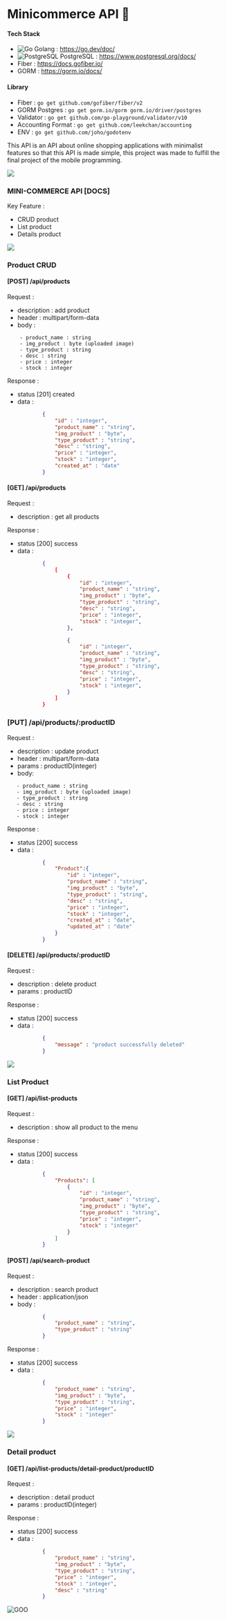 # Minicommerce API 🏪

#### Tech Stack 
- ![Go](https://img.shields.io/badge/Go-00ADD8?style=for-the-badge&logo=Go&logoColor=white)  Golang : https://go.dev/doc/ 
- ![PostgreSQL](https://img.shields.io/badge/PostgreSQL-4169E1?style=for-the-badge&logo=PostgreSQL&logoColor=white) PostgreSQL : https://www.postgresql.org/docs/ 
- Fiber : https://docs.gofiber.io/
- GORM : https://gorm.io/docs/

#### Library
- Fiber : ```go get github.com/gofiber/fiber/v2```
- GORM Postgres : ```go get gorm.io/gorm gorm.io/driver/postgres```
- Validator : ```go get github.com/go-playground/validator/v10```
- Accounting Format : ```go get github.com/leekchan/accounting```
- ENV : ```go get github.com/joho/godotenv```


This API is an API about online shopping applications with minimalist features so that this API is made simple, this project was made to fulfill the final project of the mobile programming.

<img src="https://user-images.githubusercontent.com/73097560/115834477-dbab4500-a447-11eb-908a-139a6edaec5c.gif">

### MINI-COMMERCE API [DOCS]

Key Feature : 
- CRUD product
- List product
- Details product
  
<img src="https://user-images.githubusercontent.com/73097560/115834477-dbab4500-a447-11eb-908a-139a6edaec5c.gif">

### Product CRUD
#### [POST] /api/products
Request :
- description : add product
- header : multipart/form-data
- body :
```
    - product_name : string
    - img_product : byte (uploaded image)
    - type_product : string
    - desc : string
    - price : integer
    - stock : integer
 ```

Response :
- status [201] created
- data :
    ```json
            {
                "id" : "integer",
                "product_name" : "string",
                "img_product" : "byte",
                "type_product" : "string",
                "desc" : "string",
                "price" : "integer",
                "stock" : "integer",
                "created_at" : "date"
            }
    ```
#### [GET] /api/products
Request : 
- description : get all products

Response :
- status [200] success
- data : 
    ```json
            {
                [
                    {
                        "id" : "integer",
                        "product_name" : "string",
                        "img_product" : "byte",
                        "type_product" : "string",
                        "desc" : "string",
                        "price" : "integer",
                        "stock" : "integer",
                    },

                    {
                        "id" : "integer",
                        "product_name" : "string",
                        "img_product" : "byte",
                        "type_product" : "string",
                        "desc" : "string",
                        "price" : "integer",
                        "stock" : "integer",
                    }
                ]
            }
    ```
###  [PUT] /api/products/:productID
Request :
- description : update product
- header : multipart/form-data
- params : productID(integer)
- body:
 ```
    - product_name : string
    - img_product : byte (uploaded image)
    - type_product : string
    - desc : string
    - price : integer
    - stock : integer
 ```
   
Response :
- status [200] success
- data :
    ```json
            {
                "Product":{
                    "id" : "integer",
                    "product_name" : "string",
                    "img_product" : "byte",
                    "type_product" : "string",
                    "desc" : "string",
                    "price" : "integer",
                    "stock" : "integer",
                    "created_at" : "date",
                    "updated_at" : "date"
                }
            }
    ```
    
#### [DELETE] /api/products/:productID
Request :
- description : delete product
- params : productID

Response :
- status [200] success
- data :
    ```json
            {
                "message" : "product successfully deleted"
            }
    ```

<img src="https://user-images.githubusercontent.com/73097560/115834477-dbab4500-a447-11eb-908a-139a6edaec5c.gif">

### List Product 
#### [GET] /api/list-products
Request :
- description : show all product to the menu

Response :
- status [200] success
- data :
    ```json
            {
                "Products": [
                    {
                        "id" : "integer",
                        "product_name" : "string",
                        "img_product" : "byte",
                        "type_product" : "string",
                        "price" : "integer",
                        "stock" : "integer"
                    }
                ]
            }
    ```
#### [POST] /api/search-product
Request : 
- description : search product
- header : application/json
- body :
    ```json
            {
                "product_name" : "string",
                "type_product" : "string"
            }
    ```
Response :
- status [200] success
- data :
    ```json
            {
                "product_name" : "string",
                "img_product" : "byte",
                "type_product" : "string",
                "price" : "integer",
                "stock" : "integer"
            }
    ```
<img src="https://user-images.githubusercontent.com/73097560/115834477-dbab4500-a447-11eb-908a-139a6edaec5c.gif">

### Detail product
#### [GET] /api/list-products/detail-product/productID
Request : 
- description : detail product
- params : productID(integer)

Response :
- status [200] success
- data :
    ```json
            {
                "product_name" : "string",
                "img_product" : "byte",
                "type_product" : "string",
                "price" : "integer",
                "stock" : "integer",
                "desc" : "string"
            }
    ```
![GOO](https://img.shields.io/badge/Made%20with-Go-1f425f.svg)
